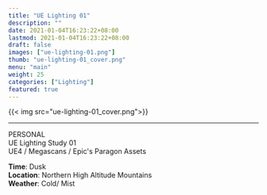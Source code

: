 ```yaml
---
title: "UE Lighting 01"
description: ""
date: 2021-01-04T16:23:22+08:00
lastmod: 2021-01-04T16:23:22+08:00
draft: false
images: ["ue-lighting-01.png"]
thumb: "ue-lighting-01_cover.png"
menu: "main"
weight: 25
categories: ["Lighting"]
featured: true
---
```


{{< img src="ue-lighting-01_cover.png">}}

---

PERSONAL  
UE Lighting Study 01  
UE4 / Megascans / Epic's Paragon Assets

**Time**: Dusk  
**Location**: Northern High Altitude Mountains  
**Weather**: Cold/ Mist  
